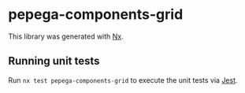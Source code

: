 # pepega-components-grid

This library was generated with [Nx](https://nx.dev).

## Running unit tests

Run `nx test pepega-components-grid` to execute the unit tests via [Jest](https://jestjs.io).
